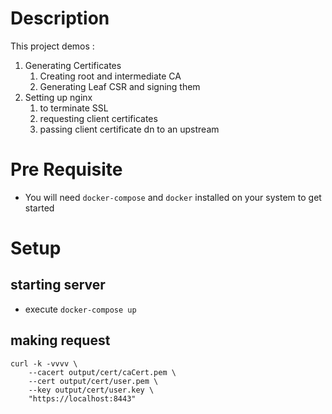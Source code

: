 # Description
This project demos :
1. Generating Certificates
    1. Creating root and intermediate CA
    1. Generating Leaf CSR and signing them
1. Setting up nginx
    1. to terminate SSL
    1. requesting client certificates
    1. passing client certificate dn to an upstream

# Pre Requisite
* You will need `docker-compose` and `docker` installed on your system to get started

# Setup

## starting server
* execute `docker-compose up`

## making request

```
curl -k -vvvv \
    --cacert output/cert/caCert.pem \
    --cert output/cert/user.pem \
    --key output/cert/user.key \
    "https://localhost:8443"
```
